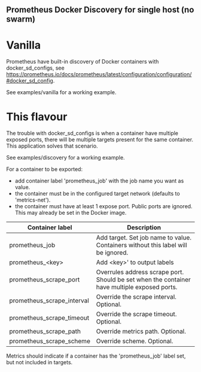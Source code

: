 ## Prometheus Docker Discovery for single host (no swarm)

# Vanilla

Prometheus have built-in discovery of Docker containers with docker_sd_configs, see https://prometheus.io/docs/prometheus/latest/configuration/configuration/#docker_sd_config.

See examples/vanilla for a working example.

# This flavour

The trouble with docker_sd_configs is when a container have multiple exposed ports, there will be multiple targets present for the same container. This application solves that scenario.

See examples/discovery for a working example.

For a container to be exported:

- add container label 'prometheus_job' with the job name you want as value.
- the container must be in the configured target network (defaults to 'metrics-net').
- the container must have at least 1 expose port. Public ports are ignored. This may already be set in the Docker image.

| Container label            | Description                                                                                  |
| -------------------------- | -------------------------------------------------------------------------------------------- |
| prometheus_job             | Add target. Set job name to value. Containers without this label will be ignored.            |
| prometheus\_\<key\>        | Add \<key\>' to output labels                                                                |
| prometheus_scrape_port     | Overrules address scrape port. Should be set when the container have multiple exposed ports. |
| prometheus_scrape_interval | Override the scrape interval. Optional.                                                      |
| prometheus_scrape_timeout  | Override the scrape timeout. Optional.                                                       |
| prometheus_scrape_path     | Override metrics path. Optional.                                                             |
| prometheus_scrape_scheme   | Override scheme. Optional.                                                                   |

Metrics should indicate if a container has the 'prometheus_job' label set, but not included in targets.
